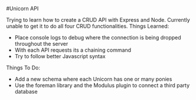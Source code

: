 #Unicorn API

Trying to learn how to create a CRUD API with Express and Node.  Currently unable to get it to do all four CRUD functionalities.
Things Learned:
* Place console logs to debug where the connection is being dropped throughout the server
* With each API requests its a chaining command
* Try to follow better Javascript syntax

Things To Do:
* Add a new schema where each Unicorn has one or many ponies
* Use the foreman library and the Modulus plugin to connect a third party database
